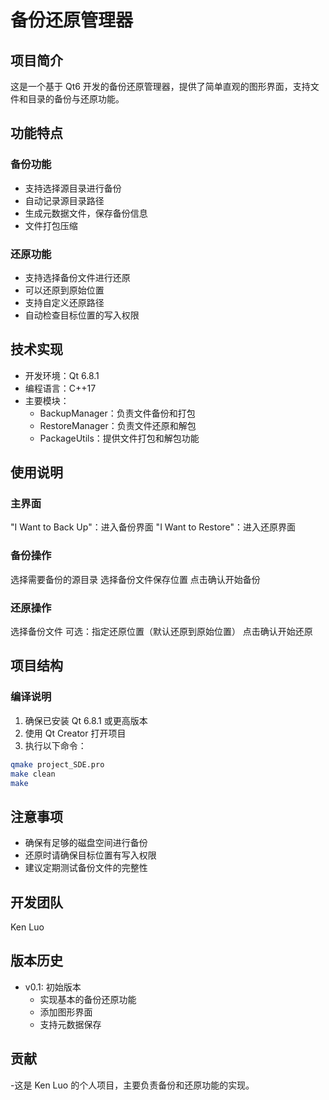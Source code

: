 # 备份还原管理器

## 项目简介

这是一个基于 Qt6 开发的备份还原管理器，提供了简单直观的图形界面，支持文件和目录的备份与还原功能。

## 功能特点

### 备份功能

- 支持选择源目录进行备份
- 自动记录源目录路径
- 生成元数据文件，保存备份信息
- 文件打包压缩

### 还原功能

- 支持选择备份文件进行还原
- 可以还原到原始位置
- 支持自定义还原路径
- 自动检查目标位置的写入权限

## 技术实现

- 开发环境：Qt 6.8.1
- 编程语言：C++17
- 主要模块：
  - BackupManager：负责文件备份和打包
  - RestoreManager：负责文件还原和解包
  - PackageUtils：提供文件打包和解包功能

## 使用说明

### 主界面

"I Want to Back Up"：进入备份界面
"I Want to Restore"：进入还原界面

### 备份操作

选择需要备份的源目录
选择备份文件保存位置
点击确认开始备份

### 还原操作

选择备份文件
可选：指定还原位置（默认还原到原始位置）
点击确认开始还原

## 项目结构

### 编译说明

1. 确保已安装 Qt 6.8.1 或更高版本
2. 使用 Qt Creator 打开项目
3. 执行以下命令：

```bash
qmake project_SDE.pro
make clean
make
```

## 注意事项

- 确保有足够的磁盘空间进行备份
- 还原时请确保目标位置有写入权限
- 建议定期测试备份文件的完整性

## 开发团队

Ken Luo

## 版本历史

- v0.1: 初始版本
  - 实现基本的备份还原功能
  - 添加图形界面
  - 支持元数据保存

## 贡献

-这是 Ken Luo 的个人项目，主要负责备份和还原功能的实现。
